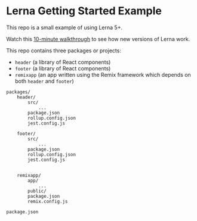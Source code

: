 # Lerna Getting Started Example

This repo is a small example of using Lerna 5+.

Watch this [10-minute walkthrough](https://youtu.be/1oxFYphTS4Y) to see how new versions of Lerna work.

This repo contains three packages or projects:

- `header` (a library of React components)
- `footer` (a library of React components)
- `remixapp` (an app written using the Remix framework which depends on both `header` and `footer`)

```
packages/
    header/
        src/
            ...
        package.json
        rollup.config.json
        jest.config.js

    footer/
        src/
            ...
        package.json
        rollup.config.json
        jest.config.js


    remixapp/
        app/
            ...
        public/
        package.json
        remix.config.js

package.json
```
